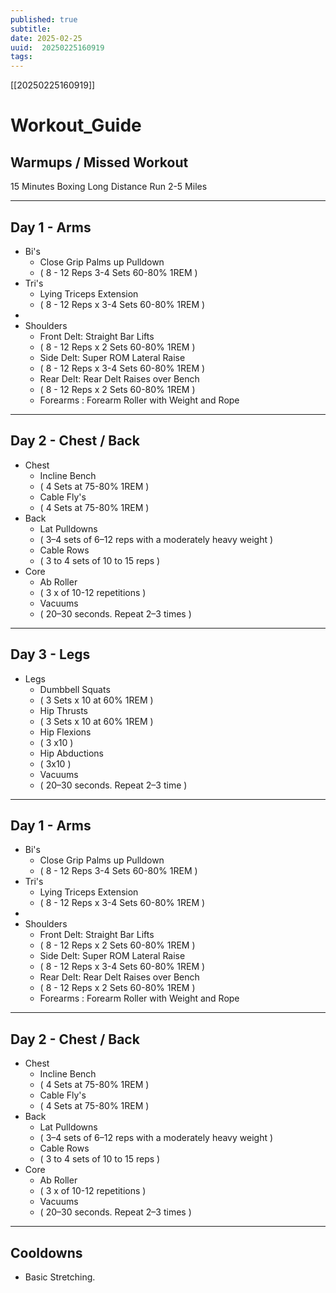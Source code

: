 ```yaml
---
published: true
subtitle: 
date: 2025-02-25
uuid:  20250225160919
tags: 
---
```


[[20250225160919]]

# Workout_Guide

## Warmups / Missed Workout
15 Minutes Boxing
Long Distance Run 2-5 Miles

---

## Day 1 - Arms
* Bi's
	* Close Grip Palms up Pulldown 
	* ( 8 - 12 Reps 3-4 Sets 60-80% 1REM )
* Tri's
	* Lying Triceps Extension 
	* (  8 - 12 Reps x 3-4 Sets 60-80% 1REM ) 
* 
* Shoulders
	* Front Delt: Straight Bar Lifts
	* ( 8 - 12 Reps x 2 Sets 60-80% 1REM ) 
	* Side Delt: Super ROM Lateral Raise 
	* ( 8 - 12 Reps x 3-4 Sets 60-80% 1REM )  
	* Rear Delt: Rear Delt Raises over Bench 
	* ( 8 - 12 Reps x 2 Sets 60-80% 1REM )
	* Forearms : Forearm Roller with Weight and Rope

---

## Day 2 - Chest / Back
* Chest  
	* Incline Bench 
	* ( 4 Sets at 75-80% 1REM )
	* Cable Fly's 
	* ( 4 Sets at 75-80% 1REM ) 
* Back  
	* Lat Pulldowns
	* ( 3–4 sets of 6–12 reps with a moderately heavy weight )   
	* Cable Rows 
	* ( 3 to 4 sets of 10 to 15 reps )
* Core
	* Ab Roller 
	* (  3 x of 10-12 repetitions )  
	* Vacuums  
	* ( 20–30 seconds. Repeat 2–3 times )

---

## Day 3 - Legs
* Legs
	* Dumbbell Squats 
	* ( 3 Sets x 10 at 60% 1REM ) 
	* Hip Thrusts 
	* ( 3 Sets x 10 at 60% 1REM ) 
	* Hip Flexions 
	* ( 3 x10 )
	* Hip Abductions 
	* ( 3x10 )
	* Vacuums 
	* ( 20–30 seconds. Repeat 2–3 time )

---

## Day 1 - Arms
* Bi's
	* Close Grip Palms up Pulldown 
	* ( 8 - 12 Reps 3-4 Sets 60-80% 1REM )
* Tri's
	* Lying Triceps Extension 
	* (  8 - 12 Reps x 3-4 Sets 60-80% 1REM ) 
* 
* Shoulders
	* Front Delt: Straight Bar Lifts
	* ( 8 - 12 Reps x 2 Sets 60-80% 1REM ) 
	* Side Delt: Super ROM Lateral Raise 
	* ( 8 - 12 Reps x 3-4 Sets 60-80% 1REM )  
	* Rear Delt: Rear Delt Raises over Bench 
	* ( 8 - 12 Reps x 2 Sets 60-80% 1REM )
	* Forearms : Forearm Roller with Weight and Rope

---

## Day 2 - Chest / Back
* Chest  
	* Incline Bench 
	* ( 4 Sets at 75-80% 1REM )
	* Cable Fly's 
	* ( 4 Sets at 75-80% 1REM ) 
* Back  
	* Lat Pulldowns
	* ( 3–4 sets of 6–12 reps with a moderately heavy weight )   
	* Cable Rows 
	* ( 3 to 4 sets of 10 to 15 reps )
* Core
	* Ab Roller 
	* (  3 x of 10-12 repetitions )  
	* Vacuums  
	* ( 20–30 seconds. Repeat 2–3 times )

---

## Cooldowns
- Basic Stretching.